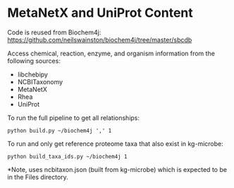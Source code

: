 # MetaNetX and UniProt Content

Code is reused from Biochem4j: https://github.com/neilswainston/biochem4j/tree/master/sbcdb

Access chemical, reaction, enzyme, and organism information from the following sources:
- libchebipy
- NCBITaxonomy
- MetaNetX
- Rhea
- UniProt

To run the full pipeline to get all relationships: 

```
python build.py ~/biochem4j ',' 1
```

To run and only get reference proteome taxa that also exist in kg-microbe:
```
python build_taxa_ids.py ~/biochem4j 1
```
*Note, uses ncbitaxon.json (built from kg-microbe) which is expected to be in the Files directory.
